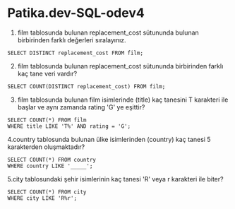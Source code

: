 # Patika.dev-SQL-odev4

1. film tablosunda bulunan replacement_cost sütununda bulunan birbirinden farklı değerleri sıralayınız.
 ```
 SELECT DISTINCT replacement_cost FROM film;
 ```
2. film tablosunda bulunan replacement_cost sütununda birbirinden farklı kaç tane veri vardır?
 ```
 SELECT COUNT(DISTINCT replacement_cost) FROM film;
```
3. film tablosunda bulunan film isimlerinde (title) kaç tanesini T karakteri ile başlar ve aynı zamanda rating 'G' ye eşittir?
```
SELECT COUNT(*) FROM film
WHERE title LIKE 'T%' AND rating = 'G';
```
4.country tablosunda bulunan ülke isimlerinden (country) kaç tanesi 5 karakterden oluşmaktadır?
```
SELECT COUNT(*) FROM country
WHERE country LIKE '_____';
```
5.city tablosundaki şehir isimlerinin kaç tanesi 'R' veya r karakteri ile biter?
```
SELECT COUNT(*) FROM city
WHERE city LIKE 'R%r';
```
